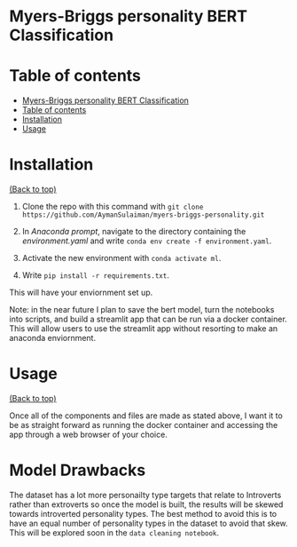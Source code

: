 # Myers-Briggs personality BERT Classification


# Table of contents

<!-- After you have introduced your project, it is a good idea to add a **Table of contents** or **TOC** as **cool** people say it. This would make it easier for people to navigate through your README and find exactly what they are looking for.

Here is a sample TOC(*wow! such cool!*) that is actually the TOC for this README. -->

- [Myers-Briggs personality BERT Classification](#project-title)
- [Table of contents](#table-of-contents)
- [Installation](#installation)
- [Usage](#usage)


# Installation
[(Back to top)](#table-of-contents)

1. Clone the repo with this command with `git clone https://github.com/AymanSulaiman/myers-briggs-personality.git`
2. In *Anaconda prompt*, navigate to the directory containing the *environment.yaml* and write `conda env create -f environment.yaml`.

3. Activate the new environment with `conda activate ml`.

4. Write `pip install -r requirements.txt`.

This will have your enviornment set up.

Note: in the near future I plan to save the bert model, turn the notebooks into scripts, and  build a streamlit app that can be run via a docker container. This will allow users to use the streamlit app without resorting to make an anaconda enviornment.



# Usage
[(Back to top)](#table-of-contents)

<!-- This is optional and it is used to give the user info on how to use the project after installation. This could be added in the Installation section also. -->

Once all of the components and files are made as stated above, I want it to be as straight forward as running the docker container and accessing the app through a web browser of your choice.

# Model Drawbacks
The dataset has a lot more personailty type targets that relate to Introverts rather than extroverts so once the model is built, the results will be skewed towards introverted personality types. The best method to avoid this is to have an equal number of personality types in the dataset to avoid that skew. This will be explored soon in the `data cleaning notebook`. 